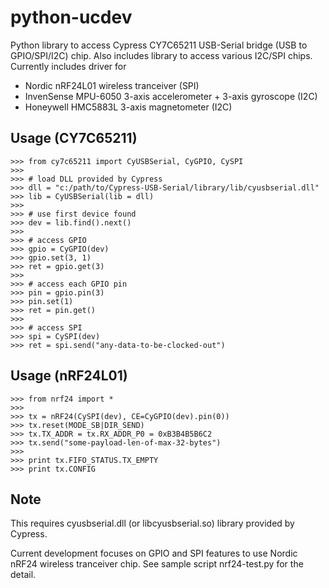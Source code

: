 python-ucdev
============

Python library to access Cypress CY7C65211 USB-Serial bridge (USB to GPIO/SPI/I2C) chip.
Also includes library to access various I2C/SPI chips. Currently includes driver for

- Nordic nRF24L01 wireless tranceiver (SPI)
- InvenSense MPU-6050 3-axis accelerometer + 3-axis gyroscope (I2C)
- Honeywell HMC5883L 3-axis magnetometer (I2C)

## Usage (CY7C65211)

    >>> from cy7c65211 import CyUSBSerial, CyGPIO, CySPI
    >>> 
    >>> # load DLL provided by Cypress
    >>> dll = "c:/path/to/Cypress-USB-Serial/library/lib/cyusbserial.dll"
    >>> lib = CyUSBSerial(lib = dll)
    >>>
    >>> # use first device found
    >>> dev = lib.find().next()
    >>>
    >>> # access GPIO
    >>> gpio = CyGPIO(dev)
    >>> gpio.set(3, 1)
    >>> ret = gpio.get(3)
    >>>
    >>> # access each GPIO pin
    >>> pin = gpio.pin(3)
    >>> pin.set(1)
    >>> ret = pin.get()
    >>>
    >>> # access SPI
    >>> spi = CySPI(dev)
    >>> ret = spi.send("any-data-to-be-clocked-out")

## Usage (nRF24L01)

    >>> from nrf24 import *
    >>> 
    >>> tx = nRF24(CySPI(dev), CE=CyGPIO(dev).pin(0))
    >>> tx.reset(MODE_SB|DIR_SEND)
    >>> tx.TX_ADDR = tx.RX_ADDR_P0 = 0xB3B4B5B6C2
    >>> tx.send("some-payload-len-of-max-32-bytes")
    >>>
    >>> print tx.FIFO_STATUS.TX_EMPTY
    >>> print tx.CONFIG

## Note
This requires cyusbserial.dll (or libcyusbserial.so) library
provided by Cypress.

Current development focuses on GPIO and SPI features to
use Nordic nRF24 wireless tranceiver chip. See sample script
nrf24-test.py for the detail.
